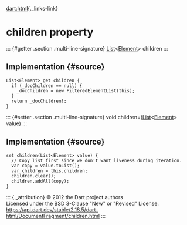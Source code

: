 [dart:html](../../dart-html/dart-html-library){._links-link}

children property
=================

::: {#getter .section .multi-line-signature}
[List](../../dart-core/list-class)\<[Element](../element-class)\>
children
:::

Implementation {#source}
--------------

``` {.language-dart data-language="dart"}
List<Element> get children {
  if (_docChildren == null) {
    _docChildren = new FilteredElementList(this);
  }
  return _docChildren!;
}
```

::: {#setter .section .multi-line-signature}
void
children=([List](../../dart-core/list-class)\<[Element](../element-class)\>
value)
:::

Implementation {#source}
--------------

``` {.language-dart data-language="dart"}
set children(List<Element> value) {
  // Copy list first since we don't want liveness during iteration.
  var copy = value.toList();
  var children = this.children;
  children.clear();
  children.addAll(copy);
}
```

::: {._attribution}
© 2012 the Dart project authors\
Licensed under the BSD 3-Clause \"New\" or \"Revised\" License.\
<https://api.dart.dev/stable/2.18.5/dart-html/DocumentFragment/children.html>
:::
